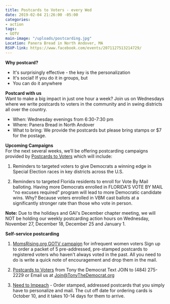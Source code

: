 ```yaml
---
title: Postcards to Voters - every Wed
date: 2019-02-04 21:26:00 -05:00
categories:
- action
tags:
- GOTV
main-image: "/uploads/postcarding.jpg"
Location: Panera Bread in North Andover, MA
RSVP-link: https://www.facebook.com/events/2071127513214729/
---
```


**Why postcard?**
* It's surprisingly effective - the key is the personalization
* It's social! If you do it in groups, but 
* You can do it anywhere

**Postcard with us** <BR>
Want to make a big impact in just one hour a week? Join us on Wednesdays where we write postcards to voters in the community and in swing districts all over the country.
* When: Wednesday evenings from 6:30-7:30 pm
* Where: Panera Bread in North Andover
* What to bring: We provide the postcards but please bring stamps or $7 for the postage. 

**Upcoming Campaigns** <BR>
For the next several weeks, we’ll be offering postcarding campaigns provided by [Postcards to Voters](http://Postcardstovoters.org) which will include: 

1. Reminders to targeted voters to give Democrats a winning edge in Special Election races in key districts across the U.S. 

2. Reminders to targeted Florida residents to enroll for Vote By Mail balloting. Having more Democrats enrolled in FLORIDA'S VOTE BY MAIL "no excuses required" program will lead to more Democratic candidate wins. Why? Because voters enrolled in VBM cast ballots at a significantly stronger rate than those who vote in person.

**Note:** Due to the holidays and GAI's December chapter meeting, we will NOT be holding our weekly postcarding action hours on Wednesday, November 27, December 18, December 25 and January 1.

**Self-service postcarding**
1. [MomsRising.org GOTV campaign](https://bit.ly/2ybtSBg) for infrequent women voters
   Sign up to order a packet of 5 pre-addressed, pre-stamped postcards to registered voters who haven't always voted in the past. All you need to do is write a quick note of encouragement and drop them in the mail.

2. [Postcards to Voters](https://postcardstovoters.org/) from Tony the Democrat
   Text JOIN to (484) 275-2229 or Email us at Join@TonyTheDemocrat.org

3. [Need to Impeach](https://bit.ly/2xQa4mR) - Order stamped, addressed postcards that you simply have to personalize and mail. The cut off date for ordering cards is October 10, and it takes 10-14 days for them to arrive.
